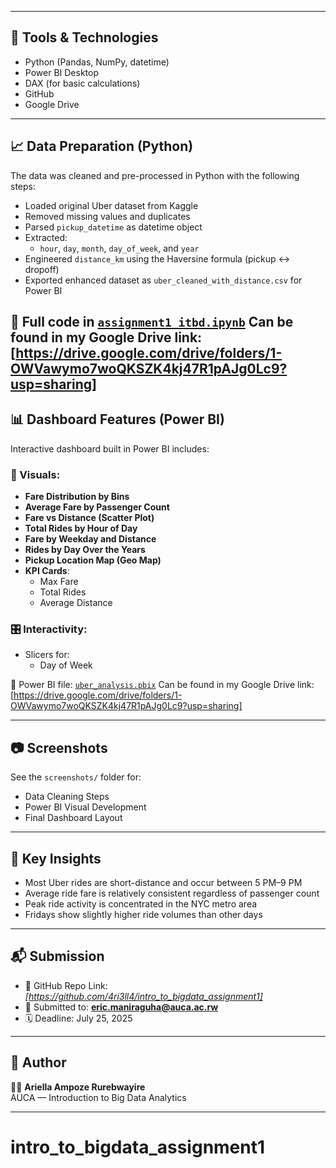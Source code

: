 
---

## 🔧 Tools & Technologies
- Python (Pandas, NumPy, datetime)
- Power BI Desktop
- DAX (for basic calculations)
- GitHub
- Google Drive

---

## 📈 Data Preparation (Python)

The data was cleaned and pre-processed in Python with the following steps:

- Loaded original Uber dataset from Kaggle
- Removed missing values and duplicates
- Parsed `pickup_datetime` as datetime object
- Extracted:
  - `hour`, `day`, `month`, `day_of_week`, and `year`
- Engineered `distance_km` using the Haversine formula (pickup ↔ dropoff)
- Exported enhanced dataset as `uber_cleaned_with_distance.csv` for Power BI

📌 Full code in [`assignment1_itbd.ipynb`](./assignment1_itbd.ipynb) 
  Can be found in my Google Drive link: [https://drive.google.com/drive/folders/1-OWVawymo7woQKSZK4kj47R1pAJg0Lc9?usp=sharing]
---

## 📊 Dashboard Features (Power BI)

Interactive dashboard built in Power BI includes:

### 📌 Visuals:
- **Fare Distribution by Bins**
- **Average Fare by Passenger Count**
- **Fare vs Distance (Scatter Plot)**
- **Total Rides by Hour of Day**
- **Fare by Weekday and Distance**
- **Rides by Day Over the Years**
- **Pickup Location Map (Geo Map)**
- **KPI Cards**:
  - Max Fare
  - Total Rides
  - Average Distance

### 🎛️ Interactivity:
- Slicers for:
  - Day of Week


📌 Power BI file: [`uber_analysis.pbix`](./uber_analysis.pbix)
Can be found in my Google Drive link: [https://drive.google.com/drive/folders/1-OWVawymo7woQKSZK4kj47R1pAJg0Lc9?usp=sharing]


---

## 📷 Screenshots
See the `screenshots/` folder for:
- Data Cleaning Steps
- Power BI Visual Development
- Final Dashboard Layout

---

## 📌 Key Insights

- Most Uber rides are short-distance and occur between 5 PM–9 PM
- Average ride fare is relatively consistent regardless of passenger count
- Peak ride activity is concentrated in the NYC metro area
- Fridays show slightly higher ride volumes than other days

---

## 📬 Submission

- 🔗 GitHub Repo Link: *[https://github.com/4ri3ll4/intro_to_bigdata_assignment1]*
- 📧 Submitted to: **eric.maniraguha@auca.ac.rw**
- 🗓️ Deadline: July 25, 2025

---

## 🧠 Author

👩🏽 **Ariella Ampoze Rurebwayire**    
AUCA — Introduction to Big Data Analytics  


---

# intro_to_bigdata_assignment1
